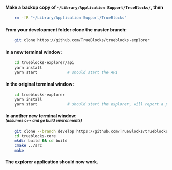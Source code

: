 #### Make a backup copy of `~/Library/Application Support/TrueBlocks/`, then

```bash
    rm -fR "~/Library/Application Support/TrueBlocks"
```

#### From your development folder clone the master branch:

```bash
    git clone https://github.com/TrueBlocks/trueblocks-explorer
```

#### In a new terminal window:

```bash
    cd trueblocks-explorer/api
    yarn install
    yarn start             # should start the API
```

#### In the original terminal window:

```bash
    cd trueblocks-explorer
    yarn install
    yarn start             # should start the explorer, will report a problem
```

#### In another new terminal window:<br><small><i>(assumes c++ and go build environments)</i></small>

```bash
    git clone --branch develop https://github.com/TrueBlocks/trueblocks-core
    cd trueblocks-core
    mkdir build && cd build
    cmake ../src
    make
```

#### The explorer application should now work.
